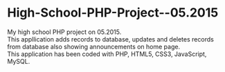 # High-School-PHP-Project--05.2015

My high school PHP project on 05.2015.  
This appllication adds records to database, updates and deletes records from database also showing announcements on home page.  
This application has been coded with PHP, HTML5, CSS3, JavaScript, MySQL.
